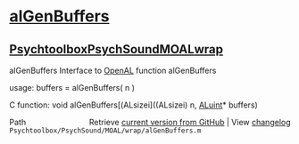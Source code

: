 # [alGenBuffers](alGenBuffers)
## [Psychtoolbox](Psychtoolbox)[PsychSound](PsychSound)[MOAL](MOAL)[wrap](wrap)

alGenBuffers  Interface to [OpenAL](OpenAL) function alGenBuffers  
  
usage:  buffers = alGenBuffers( n )  
  
C function:  void alGenBuffers[(ALsizei]((ALsizei) n, [ALuint](ALuint)\* buffers)  




<div class="code_header" style="text-align:right;">
  <span style="float:left;">Path&nbsp;&nbsp;</span> <span class="counter">Retrieve <a href=
  "https://raw.github.com/Psychtoolbox-3/Psychtoolbox-3/beta/Psychtoolbox/PsychSound/MOAL/wrap/alGenBuffers.m">current version from GitHub</a> | View <a href=
  "https://github.com/Psychtoolbox-3/Psychtoolbox-3/commits/beta/Psychtoolbox/PsychSound/MOAL/wrap/alGenBuffers.m">changelog</a></span>
</div>
<div class="code">
  <code>Psychtoolbox/PsychSound/MOAL/wrap/alGenBuffers.m</code>
</div>

